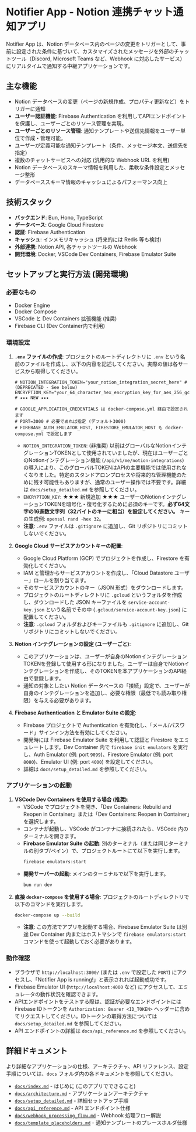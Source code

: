 # Notifier App - Notion 連携チャット通知アプリ

Notifier App は、Notion データベース内のページの変更をトリガーとして、事前に設定された条件に基づいて、カスタマイズされたメッセージを外部のチャットツール（Discord, Microsoft Teams など、Webhook に対応したサービス）にリアルタイムで通知する中継アプリケーションです。

## 主な機能

-   Notion データベースの変更（ページの新規作成、プロパティ更新など）をトリガーに通知
-   **ユーザー認証機能**: Firebase Authentication を利用してAPIエンドポイントを保護し、ユーザーごとのリソース管理を実現。
-   **ユーザーごとのリソース管理**: 通知テンプレートや送信先情報をユーザー単位で作成・管理可能。
-   ユーザーが定義可能な通知テンプレート（条件、メッセージ本文、送信先を指定）
-   複数のチャットサービスへの対応 (汎用的な Webhook URL を利用)
-   Notion データベースのスキーマ情報を利用した、柔軟な条件設定とメッセージ整形
-   データベーススキーマ情報のキャッシュによるパフォーマンス向上

## 技術スタック

-   **バックエンド**: Bun, Hono, TypeScript
-   **データベース**: Google Cloud Firestore
-   **認証**: Firebase Authentication
-   **キャッシュ**: インメモリキャッシュ (将来的には Redis 等も検討)
-   **外部連携**: Notion API, 各チャットツールの Webhook
-   **開発環境**: Docker, VSCode Dev Containers, Firebase Emulator Suite

## セットアップと実行方法 (開発環境)

### 必要なもの

-   Docker Engine
-   Docker Compose
-   VSCode と Dev Containers 拡張機能 (推奨)
-   Firebase CLI (Dev Container内で利用)

### 環境設定

1.  **`.env` ファイルの作成**:
    プロジェクトのルートディレクトリに `.env` という名前のファイルを作成し、以下の内容を記述してください。実際の値は各サービスから取得してください。

    ```env
    # NOTION_INTEGRATION_TOKEN="your_notion_integration_secret_here" # (DEPRECATED - See below)
    ENCRYPTION_KEY="your_64_character_hex_encryption_key_for_aes_256_gcm" # ★★★ NEW ★★★

    # GOOGLE_APPLICATION_CREDENTIALS は docker-compose.yml 経由で設定されます
    # PORT=3000 # 必要であれば指定 (デフォルト3000)
    # FIREBASE_AUTH_EMULATOR_HOST, FIRESTORE_EMULATOR_HOST も docker-compose.yml で設定します
    ```

    -   `NOTION_INTEGRATION_TOKEN`: (非推奨) 以前はグローバルなNotionインテグレーションTOKENとして使用されていましたが、現在はユーザーごとのNotionインテグレーション機能 (`/api/v1/me/notion-integrations`) の導入により、このグローバルTOKENはAPIの主要機能では使用されなくなりました。特定のスタンドアロンプロセスや将来的な管理機能のために残す可能性もありますが、通常のユーザー操作では不要です。詳細は `docs/setup_detailed.md` を参照してください。
    -   `ENCRYPTION_KEY`: ★★★ 新規追加 ★★★ ユーザーのNotionインテグレーションTOKENを暗号化・復号化するために必須のキーです。**必ず64文字の16進数文字列（32バイトのキーに相当）を設定してください。** キーの生成例: `openssl rand -hex 32`。
    -   **注意**: `.env` ファイルは `.gitignore` に追加し、Git リポジトリにコミットしないでください。

2.  **Google Cloud サービスアカウントキーの配置**:
    -   Google Cloud Platform (GCP) でプロジェクトを作成し、Firestore を有効化してください。
    -   IAM と管理からサービスアカウントを作成し、「Cloud Datastore ユーザー」ロールを割り当てます。
    -   そのサービスアカウントのキー（JSON 形式）をダウンロードします。
    -   プロジェクトのルートディレクトリに `.gcloud` というフォルダを作成し、ダウンロードした JSON キーファイルを `service-account-key.json` という名前でその中 (`.gcloud/service-account-key.json`) に配置してください。
    -   **注意**: `.gcloud` フォルダおよびキーファイルも `.gitignore` に追加し、Git リポジトリにコミットしないでください。

3.  **Notion インテグレーションの設定 (ユーザーごと)**:
    -   このアプリケーションは、ユーザーが自身のNotionインテグレーションTOKENを登録して使用する形になりました。ユーザーは自身でNotionインテグレーションを作成し、そのTOKENを本アプリケーションのAPI経由で登録します。
    -   通知の対象としたい Notion データベースの「接続」設定で、ユーザーが自身のインテグレーションを追加し、必要な権限（最低でも読み取り権限）を与える必要があります。

4.  **Firebase Authentication と Emulator Suite の設定**:
    -   Firebase プロジェクトで Authentication を有効化し、「メール/パスワード」サインイン方法を有効にしてください。
    -   開発時には Firebase Emulator Suite を利用して認証と Firestore をエミュレートします。Dev Container 内で `firebase init emulators` を実行し、Auth Emulator (例: port `9099`)、Firestore Emulator (例: port `8080`)、Emulator UI (例: port `4000`) を設定してください。
    -   詳細は `docs/setup_detailed.md` を参照してください。

### アプリケーションの起動

1.  **VSCode Dev Containers を使用する場合 (推奨)**:
    -   VSCode でプロジェクトを開き、「Dev Containers: Rebuild and Reopen in Container」または「Dev Containers: Reopen in Container」を選択します。
    -   コンテナが起動し、VSCode がコンテナに接続されたら、VSCode 内のターミナルを開きます。
    -   **Firebase Emulator Suite の起動**: 別のターミナル（または同じターミナルの別タブ/ペイン）で、プロジェクトルートにて以下を実行します。
        ```bash
        firebase emulators:start
        ```
    -   **開発サーバーの起動**: メインのターミナルで以下を実行します。
        ```bash
        bun run dev
        ```
2.  **直接 `docker-compose` を使用する場合**:
    プロジェクトのルートディレクトリで以下のコマンドを実行します。
    ```bash
    docker-compose up --build
    ```
    -   **注意**: この方法でアプリを起動する場合、Firebase Emulator Suite は別途 Dev Container 内またはホストマシンで `firebase emulators:start` コマンドを使って起動しておく必要があります。

### 動作確認

-   ブラウザで `http://localhost:3000/` (または `.env` で設定した `PORT`) にアクセスし、「Notifier App is running!」と表示されれば起動成功です。
-   Firebase Emulator UI (`http://localhost:4000` など) にアクセスして、エミュレータの動作状況を確認できます。
-   APIエンドポイントをテストする際は、認証が必要なエンドポイントにはFirebase IDトークンを `Authorization: Bearer <ID_TOKEN>` ヘッダーに含めてリクエストしてください。IDトークンの取得方法については `docs/setup_detailed.md` を参照してください。
-   API エンドポイントの詳細は `docs/api_reference.md` を参照してください。

## 詳細ドキュメント

より詳細なアプリケーションの仕様、アーキテクチャ、API リファレンス、設定手順については、`docs` フォルダ内の各ドキュメントを参照してください。

-   [`docs/index.md`](./docs/index.md) - はじめに (このアプリでできること)
-   [`docs/architecture.md`](./docs/architecture.md) - アプリケーションアーキテクチャ
-   [`docs/setup_detailed.md`](./docs/setup_detailed.md) - 詳細セットアップ手順
-   [`docs/api_reference.md`](./docs/api_reference.md) - API エンドポイント仕様
-   [`docs/webhook_processing_flow.md`](./docs/webhook_processing_flow.md) - Webhook 処理フロー解説
-   [`docs/template_placeholders.md`](./docs/template_placeholders.md) - 通知テンプレートのプレースホルダ仕様
